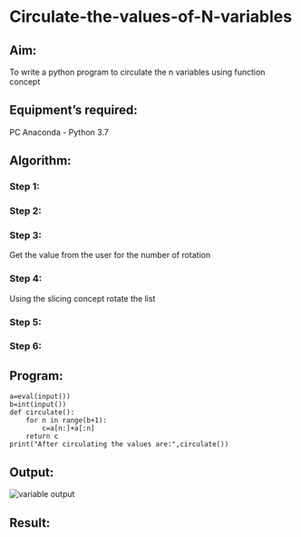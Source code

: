 # Circulate-the-values-of-N-variables
## Aim:
To write a python program to circulate the n variables using function concept
## Equipment’s required:
PC
Anaconda - Python 3.7
## Algorithm: 
### Step 1: 
### Step 2: 
### Step 3: 
Get the value from the user for the number of rotation
### Step 4: 
Using the slicing concept rotate the list

### Step 5: 
### Step 6: 
## Program:
```
a=eval(input())
b=int(input())
def circulate():
    for n in range(b+1):
        c=a[n:]+a[:n]
    return c
print("After circulating the values are:",circulate())    
```




## Output:



![variable output](https://user-images.githubusercontent.com/121418522/210926464-bf874ea2-bd2b-448e-a29a-c6080bc97ac9.png)

## Result:
